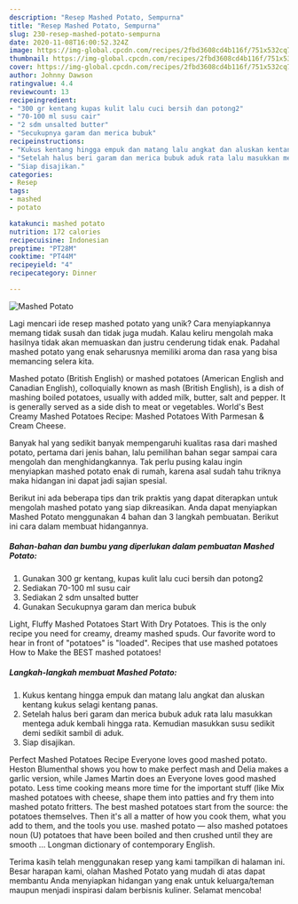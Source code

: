 ```yaml
---
description: "Resep Mashed Potato, Sempurna"
title: "Resep Mashed Potato, Sempurna"
slug: 230-resep-mashed-potato-sempurna
date: 2020-11-08T16:00:52.324Z
image: https://img-global.cpcdn.com/recipes/2fbd3608cd4b116f/751x532cq70/mashed-potato-foto-resep-utama.jpg
thumbnail: https://img-global.cpcdn.com/recipes/2fbd3608cd4b116f/751x532cq70/mashed-potato-foto-resep-utama.jpg
cover: https://img-global.cpcdn.com/recipes/2fbd3608cd4b116f/751x532cq70/mashed-potato-foto-resep-utama.jpg
author: Johnny Dawson
ratingvalue: 4.4
reviewcount: 13
recipeingredient:
- "300 gr kentang kupas kulit lalu cuci bersih dan potong2"
- "70-100 ml susu cair"
- "2 sdm unsalted butter"
- "Secukupnya garam dan merica bubuk"
recipeinstructions:
- "Kukus kentang hingga empuk dan matang lalu angkat dan aluskan kentang kukus selagi kentang panas."
- "Setelah halus beri garam dan merica bubuk aduk rata lalu masukkan mentega aduk kembali hingga rata. Kemudian masukkan susu sedikit demi sedikit sambil di aduk."
- "Siap disajikan."
categories:
- Resep
tags:
- mashed
- potato

katakunci: mashed potato 
nutrition: 172 calories
recipecuisine: Indonesian
preptime: "PT28M"
cooktime: "PT44M"
recipeyield: "4"
recipecategory: Dinner

---
```



![Mashed Potato](https://img-global.cpcdn.com/recipes/2fbd3608cd4b116f/751x532cq70/mashed-potato-foto-resep-utama.jpg)

Lagi mencari ide resep mashed potato yang unik? Cara menyiapkannya memang tidak susah dan tidak juga mudah. Kalau keliru mengolah maka hasilnya tidak akan memuaskan dan justru cenderung tidak enak. Padahal mashed potato yang enak seharusnya memiliki aroma dan rasa yang bisa memancing selera kita.

Mashed potato (British English) or mashed potatoes (American English and Canadian English), colloquially known as mash (British English), is a dish of mashing boiled potatoes, usually with added milk, butter, salt and pepper. It is generally served as a side dish to meat or vegetables. World&#39;s Best Creamy Mashed Potatoes Recipe: Mashed Potatoes With Parmesan &amp; Cream Cheese.

Banyak hal yang sedikit banyak mempengaruhi kualitas rasa dari mashed potato, pertama dari jenis bahan, lalu pemilihan bahan segar sampai cara mengolah dan menghidangkannya. Tak perlu pusing kalau ingin menyiapkan mashed potato enak di rumah, karena asal sudah tahu triknya maka hidangan ini dapat jadi sajian spesial.


Berikut ini ada beberapa tips dan trik praktis yang dapat diterapkan untuk mengolah mashed potato yang siap dikreasikan. Anda dapat menyiapkan Mashed Potato menggunakan 4 bahan dan 3 langkah pembuatan. Berikut ini cara dalam membuat hidangannya.

<!--inarticleads1-->

##### Bahan-bahan dan bumbu yang diperlukan dalam pembuatan Mashed Potato:

1. Gunakan 300 gr kentang, kupas kulit lalu cuci bersih dan potong2
1. Sediakan 70-100 ml susu cair
1. Sediakan 2 sdm unsalted butter
1. Gunakan Secukupnya garam dan merica bubuk


Light, Fluffy Mashed Potatoes Start With Dry Potatoes. This is the only recipe you need for creamy, dreamy mashed spuds. Our favorite word to hear in front of &#34;potatoes&#34; is &#34;loaded&#34;. Recipes that use mashed potatoes How to Make the BEST mashed potatoes! 

<!--inarticleads2-->

##### Langkah-langkah membuat Mashed Potato:

1. Kukus kentang hingga empuk dan matang lalu angkat dan aluskan kentang kukus selagi kentang panas.
1. Setelah halus beri garam dan merica bubuk aduk rata lalu masukkan mentega aduk kembali hingga rata. Kemudian masukkan susu sedikit demi sedikit sambil di aduk.
1. Siap disajikan.


Perfect Mashed Potatoes Recipe Everyone loves good mashed potato. Heston Blumenthal shows you how to make perfect mash and Delia makes a garlic version, while James Martin does an Everyone loves good mashed potato. Less time cooking means more time for the important stuff (like Mix mashed potatoes with cheese, shape them into patties and fry them into mashed potato fritters. The best mashed potatoes start from the source: the potatoes themselves. Then it&#39;s all a matter of how you cook them, what you add to them, and the tools you use. mashed potato — also mashed potatoes noun (U) potatoes that have been boiled and then crushed until they are smooth … Longman dictionary of contemporary English. 

Terima kasih telah menggunakan resep yang kami tampilkan di halaman ini. Besar harapan kami, olahan Mashed Potato yang mudah di atas dapat membantu Anda menyiapkan hidangan yang enak untuk keluarga/teman maupun menjadi inspirasi dalam berbisnis kuliner. Selamat mencoba!
